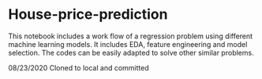 # House-price-prediction
This notebook includes a work flow of a regression problem using different machine learning models. It includes EDA, feature engineering and model selection. The codes can be easily adapted to solve other similar problems.

08/23/2020
Cloned to local and committed